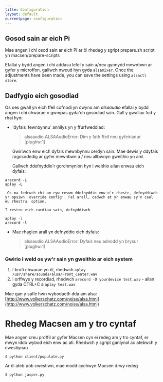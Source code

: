 ```yaml
---
title: Configuration
layout: default
currentpage: configuration
---
```


## Gosod sain ar eich Pi

Mae angen i chi osod sain ar eich Pi ar ôl rhedeg y sgript prepare.sh script yn macsen/prepare-scripts

Efallai y bydd angen i chi addasu lefel y sain a/neu gynnydd mewnbwn ar gyfer y microffon, gallwch nweud hyn gyda `alsamixer`.
Once the adjustments have been made, you can save the settings using `alsactl store`.


## Dadfygio eich gosodiad

Os oes gwall yn eich ffeil cofnodi yn cwyno am _alsaaudio_ efallai y bydd angen i chi chwarae o gwmpas gyda'ch gosodiad sain. 
Gall y gwallau fod y rhai hyn:

- 'dyfais_fewnbynnu' annilys yn y ffurfweddiad:

    > alsaaudio.ALSAAudioError: Dim y fath ffeil neu gyfeiriadur [plughw:1]

    Gwiriwch enw eich dyfais mewnbynnu cerdyn sain. Mae dewis y ddyfais ragosodedig ar gyfer mewnbwn a / neu allbwnyn gweithio yn aml. 

    Gallwch ddefnyddio'r gorchmynion hyn i weithio allan enwau eich dyfais: 
```
arecord -L
aplay -L
```

     Os na fedrwch chi am ryw reswm ddefnyddio enw o'r rhestr, defnyddiwch yr opsiwn 'override config'. Fel arall, cadwch at yr enwau sy'n cael eu rhestru. option. 

    I restru eich cardiau sain, defnyddiwch  
``` 
aplay -l
arecord -l
```
- Mae rhaglen arall yn defnyddio eich dyfais:
    
    > alsaaudio.ALSAAudioError: Dyfais neu adnodd yn brysur [plughw:1]

### Gwirio i weld os yw'r sain yn gweithio ar eich system 
1. I brofi chwarae yn ôl, rhedwch `aplay /usr/share/sounds/alsa/Front_Center.wav`
2. I orffwys y recordiad, rhedwch `arecord -D yourdevice test.wav` - allan gyda CTRL+C a `aplay test.wav`


Mae gan y safle hwn wybodaeth dda am alsa: [http://www.volkerschatz.com/noise/alsa.html](http://www.volkerschatz.com/noise/alsa.html)


Rhedeg Macsen am y tro cyntaf
===
Mae angen creu proffil ar gyfer Macsen cyn ei redeg am y tro cyntaf, er mwyn iddo wybod eich enw ac ati.  Rhedwch y sgript ganlynol ac atebwch y cwestiynau 

```
$ python client/populate.py
```

Ar ôl ateb pob cwestiwn, mae modd cychwyn Macsen drwy redeg

```
$ python jasper.py  
``` 

